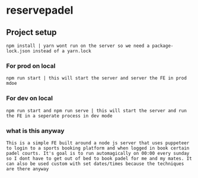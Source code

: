 # reservepadel

## Project setup
```
npm install | yarn wont run on the server so we need a package-lock.json instead of a yarn.lock
```

### For prod on local
```
npm run start | this will start the server and server the FE in prod mdoe
```

### For dev on local
```
npm run start and npm run serve | this will start the server and run the FE in a seperate process in dev mode
```

### what is this anyway
```
This is a simple FE built around a node js server that uses puppeteer to login to a sports booking platform and when logged in book certain padel courts. It's goal is to run automagically on 00:00 every sunday so I dont have to get out of bed to book padel for me and my mates. It can also be used custom with set dates/times because the techniques are there anyway
```
